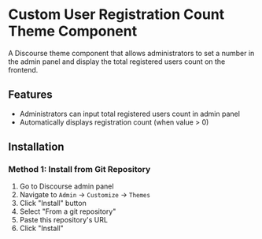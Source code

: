 # Custom User Registration Count Theme Component

A Discourse theme component that allows administrators to set a number in the admin panel and display the total registered users count on the frontend.

## Features

- Administrators can input total registered users count in admin panel
- Automatically displays registration count (when value > 0)

## Installation

### Method 1: Install from Git Repository

1. Go to Discourse admin panel
2. Navigate to `Admin` → `Customize` → `Themes`
3. Click "Install" button
4. Select "From a git repository"
5. Paste this repository's URL
6. Click "Install"
